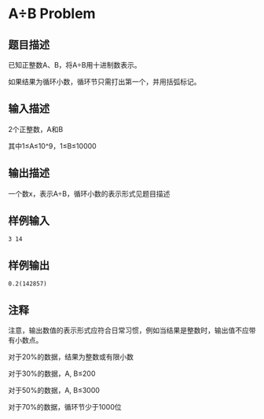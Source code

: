 # A÷B Problem

## 题目描述

已知正整数A、B，将A÷B用十进制数表示。

如果结果为循环小数，循环节只需打出第一个，并用括弧标记。

## 输入描述

2个正整数，A和B

其中1≤A≤10^9，1≤B≤10000

## 输出描述

一个数x，表示A÷B，循环小数的表示形式见题目描述

## 样例输入
	
	3 14

## 样例输出
	
	0.2(142857)

## 注释

注意，输出数值的表示形式应符合日常习惯，例如当结果是整数时，输出值不应带有小数点。

对于20%的数据，结果为整数或有限小数

对于30%的数据，A, B≤200

对于50%的数据，A, B≤3000

对于70%的数据，循环节少于1000位

